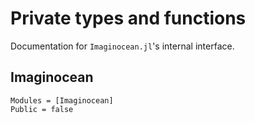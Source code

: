 # Private types and functions

Documentation for `Imaginocean.jl`'s internal interface.

## Imaginocean

```@autodocs
Modules = [Imaginocean]
Public = false
```
